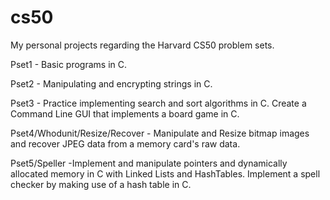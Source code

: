 # cs50
My personal projects regarding the Harvard CS50 problem sets. 

Pset1 - Basic programs in C.

Pset2 - Manipulating and encrypting strings in C.

Pset3 - Practice implementing search and sort algorithms in C. Create a Command Line GUI that implements a board game in C. 

Pset4/Whodunit/Resize/Recover - Manipulate and Resize bitmap images and recover JPEG data from a memory card's raw data.

Pset5/Speller -Implement and manipulate pointers and dynamically allocated memory in C with Linked Lists and HashTables. 
Implement a spell checker by making use of a hash table in C. 
